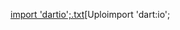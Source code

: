 [import 'dartio';.txt](https://github.com/user-attachments/files/20960654/import.dartio.txt)[Uploimport 'dart:io';


